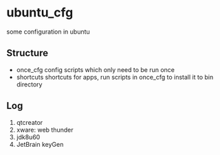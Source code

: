 # ubuntu_cfg
some configuration in ubuntu

## Structure
* once_cfg
config scripts which only need to be run once
* shortcuts
shortcuts for apps, run scripts in once_cfg to install it to bin directory

## Log
1. qtcreator
2. xware: web thunder
3. jdk8u60
4. JetBrain keyGen

